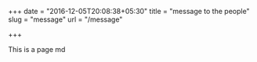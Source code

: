 +++
date = "2016-12-05T20:08:38+05:30"
title = "message to the people"
slug = "message"
url = "/message"

+++

This is a page md
